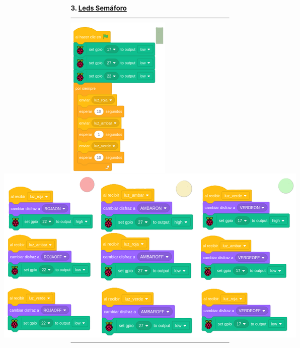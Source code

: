 ## 3. [Leds Semáforo](README.md)

---

<img src="img/escenSemaforo.png" width="300px" heigth="200px">
<div style="display: flex; justify-content: center; width=300px; heigth=200px">
  <img src="img/ledRojaSemaforo.png">
  <img src="img/letAmarillaSemaforo.png">
  <img src="img/ledVerdeSemaforo.png">
</div>

---
